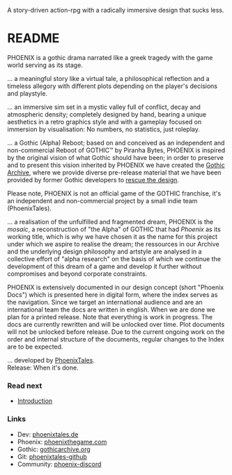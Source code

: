 <p class="suptext">A story-driven action-rpg with a 
radically immersive design that sucks less.</p>


# README

PHOENIX is a gothic drama narrated like a greek tragedy with the game world serving as its stage.  

... a meaningful story like a virtual tale, a philosophical reflection and a timeless allegory with different plots depending on the player's decisions and playstyle.  
 
... an immersive sim set in a mystic valley full of conflict, decay and atmospheric density; completely designed by hand, bearing a unique aesthetics in a retro graphics style and with a gameplay focused on immersion by visualisation: No numbers, no statistics, just roleplay.

... a Gothic (Alpha) Reboot; based on and conceived as an independent and non-commercial Reboot of GOTHIC&trade; by Piranha Bytes, PHOENIX is inspired by the original vision of what Gothic should have been; in order to preserve and to present this vision inherited by PHOENIX we have created the [Gothic Archive](https://gothicarchive.org), where we provide diverse pre-release material that we have been provided by former Gothic developers to [rescue the design](https://phoenixthegame.com/specials/20thAnniversary/AJourneyToMike.html).

<p class="subtext">Please note, PHOENIX is not an official game of the GOTHIC franchise, it's an independent and non-commercial project by a small indie team (PhoenixTales).</p>

... a realisation of the unfulfilled and fragmented dream, PHOENIX is the *mosaic*, a reconstruction of "the Alpha" of GOTHIC that had *Phoenix* as its working title, which is why we have chosen it as the name for this project under which we aspire to realise the dream; the ressources in our Archive and the underlying design philosophy and artstyle are analysed in a collective effort of "alpha research" on the basis of which we continue the development of this dream of a game and develop it further without compromises and beyond corporate constraints.   

<p class="subtext">PHOENIX is extensively documented in our design concept (short "Phoenix Docs") which is presented here in digital form, where the index serves as the navigation.   
Since we target an international audience and are an international team the docs are written in english. When we are done we plan for a printed release.  
Note that everything is work in progress. The docs are currently rewritten and will be unlocked over time. Plot documents will not be unlocked before release. Due to the current ongoing work on the order and internal structure of the documents, regular changes to the Index are to be expected.</p>

... developed by [PhoenixTales](https://phoenixtales.de).  
Release: When it's done. 


### Read next 

* [Introduction](/vision/introduction.md)





### Links

* Dev: [phoenixtales.de](https://phoenixtales.de)
* Phoenix: [phoenixthegame.com](https://phoenixthegame.com)
* Gothic: [gothicarchive.org](https://gothicarchive.org)
* Git: [phoenixtales-github](https://github.com/PhoenixTales)
* Community: [phoenix-discord](https://discord.gg/CK4VAR7fpH)

